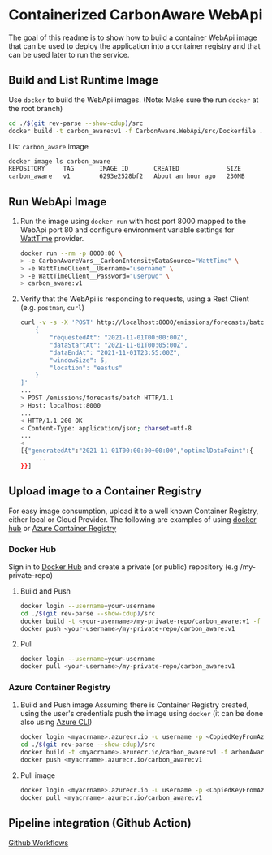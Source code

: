 # Containerized CarbonAware WebApi

The goal of this readme is to show how to build a container WebApi image that can be used to deploy the application into a container registry and that can be used later to run the service.

## Build and List Runtime Image

Use `docker` to build the WebApi images.
(Note: Make sure the run `docker` at the root branch)

```sh
cd ./$(git rev-parse --show-cdup)/src
docker build -t carbon_aware:v1 -f CarbonAware.WebApi/src/Dockerfile .
```

List `carbon_aware` image 

```sh
docker image ls carbon_aware
REPOSITORY     TAG       IMAGE ID       CREATED             SIZE
carbon_aware   v1        6293e2528bf2   About an hour ago   230MB
```

## Run WebApi Image

1. Run the image using `docker run` with host port 8000 mapped to the WebApi port 80 and configure environment variable settings for [WattTime](https://www.watttime.org) provider.

    ```sh
    docker run --rm -p 8000:80 \
    > -e CarbonAwareVars__CarbonIntensityDataSource="WattTime" \
    > -e WattTimeClient__Username="username" \
    > -e WattTimeClient__Password="userpwd" \
    > carbon_aware:v1
    ```
1. Verify that the WebApi is responding to requests, using a Rest Client (e.g. `postman`, `curl`)
    ```sh
    curl -v -s -X 'POST' http://localhost:8000/emissions/forecasts/batch  -H 'accept: */*' -H 'Content-Type: application/json' -d '[
        {
            "requestedAt": "2021-11-01T00:00:00Z",
            "dataStartAt": "2021-11-01T00:05:00Z",
            "dataEndAt": "2021-11-01T23:55:00Z",
            "windowSize": 5,
            "location": "eastus"
        }
    ]'
    ...
    > POST /emissions/forecasts/batch HTTP/1.1
    > Host: localhost:8000
    ...
    < HTTP/1.1 200 OK
    < Content-Type: application/json; charset=utf-8
    ...
    < 
    [{"generatedAt":"2021-11-01T00:00:00+00:00","optimalDataPoint":{
        ...
    }}]
    ```

## Upload image to a Container Registry

For easy image consumption, upload it to a well known Container Registry, either local or Cloud Provider. The following are examples of using [docker hub](https://hub.docker.com) or [Azure Container Registry](https://docs.microsoft.com/en-us/azure/container-registry/container-registry-quickstart-task-cli)

### Docker Hub

Sign in to [Docker Hub](https://hub.docker.com) and create a private (or public) repository (e.g <your-username>/my-private-repo)

1. Build and Push
    ```sh
    docker login --username=your-username
    cd ./$(git rev-parse --show-cdup)/src
    docker build -t <your-username>/my-private-repo/carbon_aware:v1 -f CarbonAware.WebApi/src/Dockerfile .
    docker push <your-username>/my-private-repo/carbon_aware:v1
    ```
1. Pull

    ```sh
    docker login --username=your-username
    docker pull <your-username>/my-private-repo/carbon_aware:v1
    ```

### Azure Container Registry

1. Build and Push image
    Assuming there is Container Registry created, using the user's credentials push the image using `docker` (it can be done also using [Azure CLI](https://docs.microsoft.com/en-us/azure/container-registry/container-registry-tutorial-quick-task))

    ```sh
    docker login <myacrname>.azurecr.io -u username -p <CopiedKeyFromAzurePortal>
    cd ./$(git rev-parse --show-cdup)/src
    docker build -t <myacrname>.azurecr.io/carbon_aware:v1 -f arbonAware.WebApi/src/Dockerfile .
    docker push <myacrname>.azurecr.io/carbon_aware:v1
    ```
1. Pull image

    ```sh
    docker login <myacrname>.azurecr.io -u username -p <CopiedKeyFromAzurePortal>
    docker pull <myacrname>.azurecr.io/carbon_aware:v1
    ```

## Pipeline integration (Github Action)

[Github Workflows](https://docs.github.com/en/actions/publishing-packages/publishing-docker-images#publishing-images-to-docker-hub)

